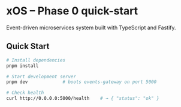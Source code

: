 
# xOS – Phase 0 quick-start

Event-driven microservices system built with TypeScript and Fastify.

## Quick Start

```bash
# Install dependencies
pnpm install

# Start development server
pnpm dev             # boots events-gateway on port 5000

# Check health
curl http://0.0.0.0:5000/health    # → { "status": "ok" }
```
